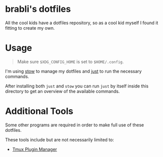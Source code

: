 # brabli's dotfiles

All the cool kids have a dotfiles repository, so as a cool kid myself I found it fitting to create my own.

# Usage

> Make sure `$XDG_CONFIG_HOME` is set to `$HOME/.config`.

I'm using [stow](https://www.gnu.org/software/stow/) to manage my dotfiles and [just](https://github.com/casey/just?tab=readme-ov-file#private-recipes) to run the necessary commands.

After installing both `just` and `stow` you can run `just` by itself inside this directory to get an overview of the available commands.

# Additional Tools

Some other programs are required in order to make full use of these dotfiles.

These tools include but are not necessarily limited to:

- [Tmux Plugin Manager](https://github.com/tmux-plugins/tpm)

